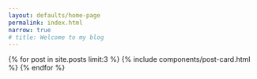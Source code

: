 ```yaml
---
layout: defaults/home-page
permalink: index.html
narrow: true
# title: Welcome to my blog
---
```


{% for post in site.posts limit:3 %}
{% include components/post-card.html %}
{% endfor %}


